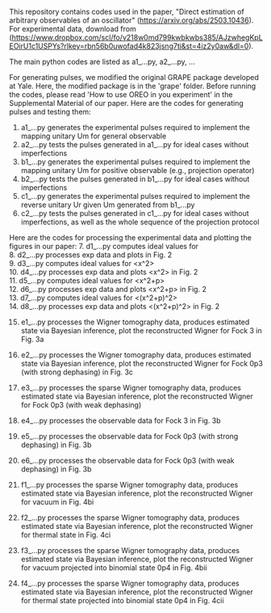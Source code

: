 This repository contains codes used in the paper, "Direct estimation of arbitrary observables of an oscillator" (https://arxiv.org/abs/2503.10436).
For experimental data, download from (https://www.dropbox.com/scl/fo/v218w0md799kwbkwbs385/AJzwhegKpLEOirU1c1USPYs?rlkey=rbn56b0uwofad4k823jsng7ti&st=4iz2y0aw&dl=0).
 
The main python codes are listed as a1_...py, a2_...py, ...

For generating pulses, we modified the original GRAPE package developed at Yale. Here, the modified package is in the 'grape' folder.
Before running the codes, please read 'How to use OREO in you experiment' in the Supplemental Material of our paper.
Here are the codes for generating pulses and testing them:
1. a1_...py generates the experimental pulses required to implement the mapping unitary Um for general observable
2. a2_...py tests the pulses generated in a1_...py for ideal cases without imperfections
3. b1_...py generates the experimental pulses required to implement the mapping unitary Um for positive observable (e.g., projection operator)
4. b2_...py tests the pulses generated in b1_...py for ideal cases without imperfections
5. c1_...py generates the experimental pulses required to implement the reverse unitary Ur given Um generated from b1_...py
6. c2_...py tests the pulses generated in c1_...py for ideal cases without imperfections, as well as the whole sequence of the projection protocol

Here are the codes for processing the experimental data and plotting the figures in our paper:
7. d1_...py computes ideal values for <x>                                                                         
8. d2_...py processes exp data and plots <x> in Fig. 2                                                                          
9. d3_...py computes ideal values for <x^2>                                                                          
10. d4_...py processes exp data and plots <x^2> in Fig. 2                                                                          
11. d5_...py computes ideal values for <x^2+p>                                                                          
12. d6_...py processes exp data and plots <x^2+p> in Fig. 2                                                                          
13. d7_...py computes ideal values for <(x^2+p)^2>                                                                          
14. d8_...py processes exp data and plots <(x^2+p)^2> in Fig. 2                                                                          

15. e1_...py processes the Wigner tomography data, produces estimated state via Bayesian inference, plot the reconstructed Wigner for Fock 3 in Fig. 3a 
16. e2_...py processes the Wigner tomography data, produces estimated state via Bayesian inference, plot the reconstructed Wigner for Fock 0p3 (with strong dephasing) in Fig. 3c 
17. e3_...py processes the sparse Wigner tomography data, produces estimated state via Bayesian inference, plot the reconstructed Wigner for Fock 0p3 (with weak dephasing) 
18. e4_...py processes the observable data for Fock 3 in Fig. 3b 
19. e5_...py processes the observable data for Fock 0p3 (with strong dephasing) in Fig. 3b 
20. e6_...py processes the observable data for Fock 0p3 (with weak dephasing) in Fig. 3b 

21. f1_...py processes the sparse Wigner tomography data, produces estimated state via Bayesian inference, plot the reconstructed Wigner for vacuum in Fig. 4bi
22. f2_...py processes the sparse Wigner tomography data, produces estimated state via Bayesian inference, plot the reconstructed Wigner for thermal state in Fig. 4ci
23. f3_...py processes the sparse Wigner tomography data, produces estimated state via Bayesian inference, plot the reconstructed Wigner for vacuum projected into binomial state 0p4 in Fig. 4bii
24. f4_...py processes the sparse Wigner tomography data, produces estimated state via Bayesian inference, plot the reconstructed Wigner for thermal state projected into binomial state 0p4 in Fig. 4cii
